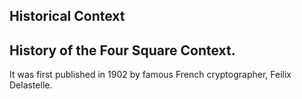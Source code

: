 ## Historical Context
History of the Four Square Context.
-----------------
It was first published in 1902 by famous French cryptographer, Feilix Delastelle.
